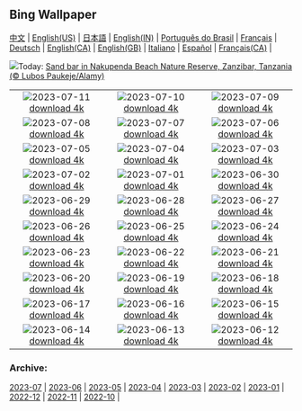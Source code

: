 ## Bing Wallpaper
[中文](README.md) |                     [English(US)](en-US.md) |                     [日本語](ja-JP.md) |                     [English(IN)](en-IN.md) |                     [Português do Brasil](pt-BR.md) |                     [Français](fr-FR.md) |                     [Deutsch](de-DE.md) |                     [English(CA)](en-CA.md) |                     [English(GB)](en-GB.md) |                     [Italiano](it-IT.md) |                     [Español](es-ES.md) |                     [Français(CA)](fr-CA.md) |                    

![](https://www.bing.com/th?id=OHR.NakupendaBeach_EN-GB3504823444_UHD.jpg&w=1000)Today: [Sand bar in Nakupenda Beach Nature Reserve, Zanzibar, Tanzania  (© Lubos Paukeje/Alamy)](https://www.bing.com/th?id=OHR.NakupendaBeach_EN-GB3504823444_UHD.jpg)

|      |      |      |
| :----: | :----: | :----: |
|![](https://www.bing.com/th?id=OHR.WorldPopDay_EN-GB3438147607_UHD.jpg&pid=hp&w=384&h=216&rs=1&c=4)2023-07-11 [download 4k](https://www.bing.com/th?id=OHR.WorldPopDay_EN-GB3438147607_UHD.jpg)|![](https://www.bing.com/th?id=OHR.SomersetLavender_EN-GB4406056307_UHD.jpg&pid=hp&w=384&h=216&rs=1&c=4)2023-07-10 [download 4k](https://www.bing.com/th?id=OHR.SomersetLavender_EN-GB4406056307_UHD.jpg)|![](https://www.bing.com/th?id=OHR.MoselleRiver_EN-GB3282583215_UHD.jpg&pid=hp&w=384&h=216&rs=1&c=4)2023-07-09 [download 4k](https://www.bing.com/th?id=OHR.MoselleRiver_EN-GB3282583215_UHD.jpg)|
|![](https://www.bing.com/th?id=OHR.CooperChapel_EN-GB3223333366_UHD.jpg&pid=hp&w=384&h=216&rs=1&c=4)2023-07-08 [download 4k](https://www.bing.com/th?id=OHR.CooperChapel_EN-GB3223333366_UHD.jpg)|![](https://www.bing.com/th?id=OHR.CocoaPods_EN-GB3162755860_UHD.jpg&pid=hp&w=384&h=216&rs=1&c=4)2023-07-07 [download 4k](https://www.bing.com/th?id=OHR.CocoaPods_EN-GB3162755860_UHD.jpg)|![](https://www.bing.com/th?id=OHR.KissingPenguins_EN-GB3095500691_UHD.jpg&pid=hp&w=384&h=216&rs=1&c=4)2023-07-06 [download 4k](https://www.bing.com/th?id=OHR.KissingPenguins_EN-GB3095500691_UHD.jpg)|
|![](https://www.bing.com/th?id=OHR.CorfuBeach_EN-GB3021537336_UHD.jpg&pid=hp&w=384&h=216&rs=1&c=4)2023-07-05 [download 4k](https://www.bing.com/th?id=OHR.CorfuBeach_EN-GB3021537336_UHD.jpg)|![](https://www.bing.com/th?id=OHR.GrasslandsNationalParkSaskachewan_EN-GB2961538655_UHD.jpg&pid=hp&w=384&h=216&rs=1&c=4)2023-07-04 [download 4k](https://www.bing.com/th?id=OHR.GrasslandsNationalParkSaskachewan_EN-GB2961538655_UHD.jpg)|![](https://www.bing.com/th?id=OHR.Wimbledon_EN-GB2899114060_UHD.jpg&pid=hp&w=384&h=216&rs=1&c=4)2023-07-03 [download 4k](https://www.bing.com/th?id=OHR.Wimbledon_EN-GB2899114060_UHD.jpg)|
|![](https://www.bing.com/th?id=OHR.HalfwayBoats_EN-GB2866827460_UHD.jpg&pid=hp&w=384&h=216&rs=1&c=4)2023-07-02 [download 4k](https://www.bing.com/th?id=OHR.HalfwayBoats_EN-GB2866827460_UHD.jpg)|![](https://www.bing.com/th?id=OHR.LondonPride_EN-GB2746181543_UHD.jpg&pid=hp&w=384&h=216&rs=1&c=4)2023-07-01 [download 4k](https://www.bing.com/th?id=OHR.LondonPride_EN-GB2746181543_UHD.jpg)|![](https://www.bing.com/th?id=OHR.ClamBears_EN-GB2655650762_UHD.jpg&pid=hp&w=384&h=216&rs=1&c=4)2023-06-30 [download 4k](https://www.bing.com/th?id=OHR.ClamBears_EN-GB2655650762_UHD.jpg)|
|![](https://www.bing.com/th?id=OHR.BanyakIslands_EN-GB9801951786_UHD.jpg&pid=hp&w=384&h=216&rs=1&c=4)2023-06-29 [download 4k](https://www.bing.com/th?id=OHR.BanyakIslands_EN-GB9801951786_UHD.jpg)|![](https://www.bing.com/th?id=OHR.ProcidaItaly_EN-GB9713968263_UHD.jpg&pid=hp&w=384&h=216&rs=1&c=4)2023-06-28 [download 4k](https://www.bing.com/th?id=OHR.ProcidaItaly_EN-GB9713968263_UHD.jpg)|![](https://www.bing.com/th?id=OHR.SedonaSunset_EN-GB7297274691_UHD.jpg&pid=hp&w=384&h=216&rs=1&c=4)2023-06-27 [download 4k](https://www.bing.com/th?id=OHR.SedonaSunset_EN-GB7297274691_UHD.jpg)|
|![](https://www.bing.com/th?id=OHR.VillandryGarden_EN-GB7083830994_UHD.jpg&pid=hp&w=384&h=216&rs=1&c=4)2023-06-26 [download 4k](https://www.bing.com/th?id=OHR.VillandryGarden_EN-GB7083830994_UHD.jpg)|![](https://www.bing.com/th?id=OHR.PetraTreasury_EN-GB6969772830_UHD.jpg&pid=hp&w=384&h=216&rs=1&c=4)2023-06-25 [download 4k](https://www.bing.com/th?id=OHR.PetraTreasury_EN-GB6969772830_UHD.jpg)|![](https://www.bing.com/th?id=OHR.NhaTrang_EN-GB0640695558_UHD.jpg&pid=hp&w=384&h=216&rs=1&c=4)2023-06-24 [download 4k](https://www.bing.com/th?id=OHR.NhaTrang_EN-GB0640695558_UHD.jpg)|
|![](https://www.bing.com/th?id=OHR.PollinatorMonarch_EN-GB6254720731_UHD.jpg&pid=hp&w=384&h=216&rs=1&c=4)2023-06-23 [download 4k](https://www.bing.com/th?id=OHR.PollinatorMonarch_EN-GB6254720731_UHD.jpg)|![](https://www.bing.com/th?id=OHR.PeruAmazon_EN-GB5292051746_UHD.jpg&pid=hp&w=384&h=216&rs=1&c=4)2023-06-22 [download 4k](https://www.bing.com/th?id=OHR.PeruAmazon_EN-GB5292051746_UHD.jpg)|![](https://www.bing.com/th?id=OHR.StonehengeSalisbury_EN-GB4804495385_UHD.jpg&pid=hp&w=384&h=216&rs=1&c=4)2023-06-21 [download 4k](https://www.bing.com/th?id=OHR.StonehengeSalisbury_EN-GB4804495385_UHD.jpg)|
|![](https://www.bing.com/th?id=OHR.EagleTree_EN-GB5214088719_UHD.jpg&pid=hp&w=384&h=216&rs=1&c=4)2023-06-20 [download 4k](https://www.bing.com/th?id=OHR.EagleTree_EN-GB5214088719_UHD.jpg)|![](https://www.bing.com/th?id=OHR.Fawn_EN-GB3370685571_UHD.jpg&pid=hp&w=384&h=216&rs=1&c=4)2023-06-19 [download 4k](https://www.bing.com/th?id=OHR.Fawn_EN-GB3370685571_UHD.jpg)|![](https://www.bing.com/th?id=OHR.TernFather_EN-GB3286623964_UHD.jpg&pid=hp&w=384&h=216&rs=1&c=4)2023-06-18 [download 4k](https://www.bing.com/th?id=OHR.TernFather_EN-GB3286623964_UHD.jpg)|
|![](https://www.bing.com/th?id=OHR.TroopingtheColour_EN-GB3209704877_UHD.jpg&pid=hp&w=384&h=216&rs=1&c=4)2023-06-17 [download 4k](https://www.bing.com/th?id=OHR.TroopingtheColour_EN-GB3209704877_UHD.jpg)|![](https://www.bing.com/th?id=OHR.HawksbillTurtle_EN-GB1789155726_UHD.jpg&pid=hp&w=384&h=216&rs=1&c=4)2023-06-16 [download 4k](https://www.bing.com/th?id=OHR.HawksbillTurtle_EN-GB1789155726_UHD.jpg)|![](https://www.bing.com/th?id=OHR.SmokyFireflies_EN-GB0756238387_UHD.jpg&pid=hp&w=384&h=216&rs=1&c=4)2023-06-15 [download 4k](https://www.bing.com/th?id=OHR.SmokyFireflies_EN-GB0756238387_UHD.jpg)|
|![](https://www.bing.com/th?id=OHR.BrightonPalacePier_EN-GB0672120721_UHD.jpg&pid=hp&w=384&h=216&rs=1&c=4)2023-06-14 [download 4k](https://www.bing.com/th?id=OHR.BrightonPalacePier_EN-GB0672120721_UHD.jpg)|![](https://www.bing.com/th?id=OHR.OkefenokeeSwamp_EN-GB0533204328_UHD.jpg&pid=hp&w=384&h=216&rs=1&c=4)2023-06-13 [download 4k](https://www.bing.com/th?id=OHR.OkefenokeeSwamp_EN-GB0533204328_UHD.jpg)|![](https://www.bing.com/th?id=OHR.BigBendAnniv_EN-GB0399818877_UHD.jpg&pid=hp&w=384&h=216&rs=1&c=4)2023-06-12 [download 4k](https://www.bing.com/th?id=OHR.BigBendAnniv_EN-GB0399818877_UHD.jpg)|


### Archive:
[2023-07](archive/en-GB/202307/README.md) | [2023-06](archive/en-GB/202306/README.md) | [2023-05](archive/en-GB/202305/README.md) | [2023-04](archive/en-GB/202304/README.md) | [2023-03](archive/en-GB/202303/README.md) | [2023-02](archive/en-GB/202302/README.md) | [2023-01](archive/en-GB/202301/README.md) | [2022-12](archive/en-GB/202212/README.md) | [2022-11](archive/en-GB/202211/README.md) | [2022-10](archive/en-GB/202210/README.md) | 
